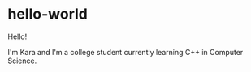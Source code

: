 # hello-world

Hello!

I'm Kara and I'm a college student currently learning C++ in Computer Science.
